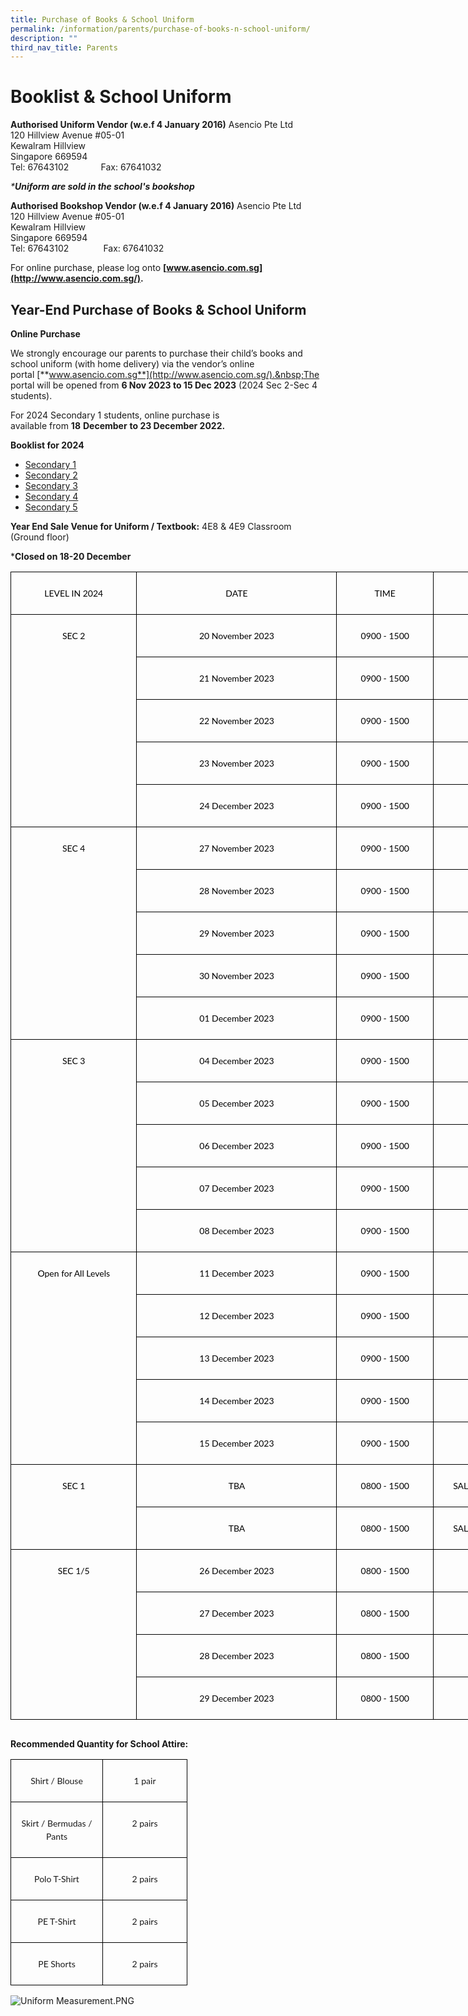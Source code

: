 ```yaml
---
title: Purchase of Books & School Uniform
permalink: /information/parents/purchase-of-books-n-school-uniform/
description: ""
third_nav_title: Parents
---
```

Booklist &amp; School Uniform
=========================

**Authorised Uniform Vendor (w.e.f 4 January 2016)**&nbsp;Asencio Pte Ltd  
120 Hillview Avenue #05-01  
Kewalram Hillview  
Singapore 669594  
Tel: 67643102&nbsp; &nbsp; &nbsp; &nbsp; &nbsp; &nbsp; &nbsp;Fax: 67641032  

_\***Uniform are sold in the school's bookshop**_

  

**Authorised Bookshop Vendor (****w.e.f 4 January 2016****)**&nbsp;Asencio Pte Ltd  
120 Hillview Avenue #05-01  
Kewalram Hillview  
Singapore 669594  
Tel: 67643102&nbsp; &nbsp; &nbsp; &nbsp; &nbsp; &nbsp; &nbsp; Fax: 67641032&nbsp;  
  

For online purchase, please log onto&nbsp;**[www.asencio.com.sg](http://www.asencio.com.sg/).**

  

Year-End Purchase of Books &amp; School Uniform&nbsp;
--------------------------------------------

**Online Purchase**

We strongly encourage our parents to purchase their child’s books and school uniform (with home delivery) via the vendor’s online portal&nbsp;[**www.asencio.com.sg**](http://www.asencio.com.sg/).&nbsp;The portal will be opened from&nbsp;**6 Nov 2023 to 15 Dec 2023**&nbsp;(2024 Sec 2-Sec 4 students).

  
For 2024 Secondary 1 students, online purchase is available&nbsp;from&nbsp;**18**&nbsp;**December**&nbsp;**to&nbsp;23 December 2022.**

  

**Booklist for 2024**


*   [Secondary 1](/files/bartley%20secondary%20school%20booklist%202024_s1.pdf)
*   [Secondary 2](/files/bartley%20secondary%20school%20booklist%202024_s2.pdf)
*   [Secondary 3](/files/bartley%20secondary%20school%20booklist%202024_s3.pdf)
*   [Secondary 4](/files/bartley%20secondary%20school%20booklist%202024_s4.pdf)
*   [Secondary 5](/files/bartley%20secondary%20school%20booklist%202024_s5.pdf)

**Year End Sale Venue for Uniform / Textbook:**&nbsp;4E8 &amp; 4E9 Classroom (Ground floor)

***Closed on 18-20 December**

  
<table class="MsoNormalTable" border="0" cellspacing="0" cellpadding="0" width="803" style="width:602.0pt;border-collapse:collapse;mso-yfti-tbllook:1184;
 mso-padding-alt:0in 0in 0in 0in"><tbody><tr style="mso-yfti-irow:0;mso-yfti-firstrow:yes"><td width="186" nowrap="" valign="top" style="width:139.85pt;border:solid black 1.0pt;
  padding:5.25pt 5.25pt 5.25pt 5.25pt"><p class="MsoNormal" align="center" style="text-align:center;line-height:15.75pt"><span style="font-size:10.5pt;font-family:&quot;Lato&quot;,sans-serif;color:black;mso-ligatures:
  none">LEVEL IN 2024</span><span style="font-size:10.5pt;font-family:Raleway;
  color:black;mso-ligatures:none"></span></p></td><td width="305" nowrap="" valign="top" style="width:228.75pt;border:solid black 1.0pt;
  border-left:none;padding:5.25pt 5.25pt 5.25pt 5.25pt"><p class="MsoNormal" align="center" style="text-align:center;line-height:15.75pt"><span style="font-size:10.5pt;font-family:&quot;Lato&quot;,sans-serif;color:black;mso-ligatures:
  none">DATE</span><span style="font-size:10.5pt;font-family:Raleway;
  color:black;mso-ligatures:none"></span></p></td><td width="140" nowrap="" valign="top" style="width:104.65pt;border:solid black 1.0pt;
  border-left:none;padding:5.25pt 5.25pt 5.25pt 5.25pt"><p class="MsoNormal" align="center" style="text-align:center;line-height:15.75pt"><span style="font-size:10.5pt;font-family:&quot;Lato&quot;,sans-serif;color:black;mso-ligatures:
  none">TIME</span><span style="font-size:10.5pt;font-family:Raleway;
  color:black;mso-ligatures:none"></span></p></td><td width="172" nowrap="" valign="top" style="width:128.75pt;border:solid black 1.0pt;
  border-left:none;padding:5.25pt 5.25pt 5.25pt 5.25pt"><p class="MsoNormal" align="center" style="text-align:center;line-height:15.75pt"><span style="font-size:10.5pt;font-family:Raleway;color:black;mso-ligatures:none">Remarks</span></p></td></tr><tr style="mso-yfti-irow:1"><td width="186" nowrap="" rowspan="5" valign="top" style="width:139.85pt;border:solid black 1.0pt;
  border-top:none;padding:5.25pt 5.25pt 5.25pt 5.25pt"><p class="MsoNormal" align="center" style="text-align:center;line-height:15.75pt"><span style="font-size:10.5pt;font-family:&quot;Lato&quot;,sans-serif;color:black;mso-ligatures:
  none">SEC 2</span><span style="font-size:10.5pt;font-family:Raleway;
  color:black;mso-ligatures:none"></span></p></td><td width="305" nowrap="" valign="top" style="width:228.75pt;border-top:none;
  border-left:none;border-bottom:solid black 1.0pt;border-right:solid black 1.0pt;
  padding:5.25pt 5.25pt 5.25pt 5.25pt"><p class="MsoNormal" align="center" style="text-align:center;line-height:15.75pt"><span style="font-size:10.5pt;font-family:&quot;Lato&quot;,sans-serif;color:black;mso-ligatures:
  none">20 November 2023</span><span style="font-size:10.5pt;font-family:Raleway;
  color:black;mso-ligatures:none"></span></p></td><td width="140" nowrap="" valign="top" style="width:104.65pt;border-top:none;
  border-left:none;border-bottom:solid black 1.0pt;border-right:solid black 1.0pt;
  padding:5.25pt 5.25pt 5.25pt 5.25pt"><p class="MsoNormal" align="center" style="text-align:center;line-height:15.75pt"><span style="font-size:10.5pt;font-family:&quot;Lato&quot;,sans-serif;color:black;mso-ligatures:
  none">0900 - 1500</span><span style="font-size:10.5pt;font-family:Raleway;
  color:black;mso-ligatures:none"></span></p></td><td width="172" nowrap="" valign="top" style="width:128.75pt;border-top:none;
  border-left:none;border-bottom:solid black 1.0pt;border-right:solid black 1.0pt;
  padding:5.25pt 5.25pt 5.25pt 5.25pt"></td></tr><tr style="mso-yfti-irow:2"><td width="305" nowrap="" valign="top" style="width:228.75pt;border-top:none;
  border-left:none;border-bottom:solid black 1.0pt;border-right:solid black 1.0pt;
  padding:5.25pt 5.25pt 5.25pt 5.25pt"><p class="MsoNormal" align="center" style="text-align:center;line-height:15.75pt"><span style="font-size:10.5pt;font-family:&quot;Lato&quot;,sans-serif;color:black;mso-ligatures:
  none">21 November 2023</span><span style="font-size:10.5pt;font-family:Raleway;
  color:black;mso-ligatures:none"></span></p></td><td width="140" nowrap="" valign="top" style="width:104.65pt;border-top:none;
  border-left:none;border-bottom:solid black 1.0pt;border-right:solid black 1.0pt;
  padding:5.25pt 5.25pt 5.25pt 5.25pt"><p class="MsoNormal" align="center" style="text-align:center;line-height:15.75pt"><span style="font-size:10.5pt;font-family:&quot;Lato&quot;,sans-serif;color:black;mso-ligatures:
  none">0900 - 1500</span><span style="font-size:10.5pt;font-family:Raleway;
  color:black;mso-ligatures:none"></span></p></td><td width="172" nowrap="" valign="top" style="width:128.75pt;border-top:none;
  border-left:none;border-bottom:solid black 1.0pt;border-right:solid black 1.0pt;
  padding:5.25pt 5.25pt 5.25pt 5.25pt"></td></tr><tr style="mso-yfti-irow:3"><td width="305" nowrap="" valign="top" style="width:228.75pt;border-top:none;
  border-left:none;border-bottom:solid black 1.0pt;border-right:solid black 1.0pt;
  padding:5.25pt 5.25pt 5.25pt 5.25pt"><p class="MsoNormal" align="center" style="text-align:center;line-height:15.75pt"><span style="font-size:10.5pt;font-family:&quot;Lato&quot;,sans-serif;color:black;mso-ligatures:
  none">22 November 2023</span><span style="font-size:10.5pt;font-family:Raleway;
  color:black;mso-ligatures:none"></span></p></td><td width="140" nowrap="" valign="top" style="width:104.65pt;border-top:none;
  border-left:none;border-bottom:solid black 1.0pt;border-right:solid black 1.0pt;
  padding:5.25pt 5.25pt 5.25pt 5.25pt"><p class="MsoNormal" align="center" style="text-align:center;line-height:15.75pt"><span style="font-size:10.5pt;font-family:&quot;Lato&quot;,sans-serif;color:black;mso-ligatures:
  none">0900 - 1500</span><span style="font-size:10.5pt;font-family:Raleway;
  color:black;mso-ligatures:none"></span></p></td><td width="172" nowrap="" valign="top" style="width:128.75pt;border-top:none;
  border-left:none;border-bottom:solid black 1.0pt;border-right:solid black 1.0pt;
  padding:5.25pt 5.25pt 5.25pt 5.25pt"></td></tr><tr style="mso-yfti-irow:4"><td width="305" nowrap="" valign="top" style="width:228.75pt;border-top:none;
  border-left:none;border-bottom:solid black 1.0pt;border-right:solid black 1.0pt;
  padding:5.25pt 5.25pt 5.25pt 5.25pt"><p class="MsoNormal" align="center" style="text-align:center;line-height:15.75pt"><span style="font-size:10.5pt;font-family:&quot;Lato&quot;,sans-serif;color:black;mso-ligatures:
  none">23 November 2023</span><span style="font-size:10.5pt;font-family:Raleway;
  color:black;mso-ligatures:none"></span></p></td><td width="140" nowrap="" valign="top" style="width:104.65pt;border-top:none;
  border-left:none;border-bottom:solid black 1.0pt;border-right:solid black 1.0pt;
  padding:5.25pt 5.25pt 5.25pt 5.25pt"><p class="MsoNormal" align="center" style="text-align:center;line-height:15.75pt"><span style="font-size:10.5pt;font-family:&quot;Lato&quot;,sans-serif;color:black;mso-ligatures:
  none">0900 - 1500</span><span style="font-size:10.5pt;font-family:Raleway;
  color:black;mso-ligatures:none"></span></p></td><td width="172" nowrap="" valign="top" style="width:128.75pt;border-top:none;
  border-left:none;border-bottom:solid black 1.0pt;border-right:solid black 1.0pt;
  padding:5.25pt 5.25pt 5.25pt 5.25pt"></td></tr><tr style="mso-yfti-irow:5"><td width="305" nowrap="" valign="top" style="width:228.75pt;border-top:none;
  border-left:none;border-bottom:solid black 1.0pt;border-right:solid black 1.0pt;
  padding:5.25pt 5.25pt 5.25pt 5.25pt"><p class="MsoNormal" align="center" style="text-align:center;line-height:15.75pt"><span style="font-size:10.5pt;font-family:&quot;Lato&quot;,sans-serif;color:black;mso-ligatures:
  none">24 December 2023</span></p></td><td width="140" nowrap="" valign="top" style="width:104.65pt;border-top:none;
  border-left:none;border-bottom:solid black 1.0pt;border-right:solid black 1.0pt;
  padding:5.25pt 5.25pt 5.25pt 5.25pt"><p class="MsoNormal" align="center" style="text-align:center;line-height:15.75pt"><span style="font-size:10.5pt;font-family:&quot;Lato&quot;,sans-serif;color:black;mso-ligatures:
  none">0900 - 1500</span></p></td><td width="172" nowrap="" valign="top" style="width:128.75pt;border-top:none;
  border-left:none;border-bottom:solid black 1.0pt;border-right:solid black 1.0pt;
  padding:5.25pt 5.25pt 5.25pt 5.25pt"><p class="MsoNormal" align="center" style="text-align:center;line-height:15.75pt"><span style="font-size:10.5pt;font-family:Raleway;color:black;mso-ligatures:none">&nbsp;</span></p></td></tr><tr style="mso-yfti-irow:6"><td width="186" nowrap="" rowspan="5" valign="top" style="width:139.85pt;border:solid black 1.0pt;
  border-top:none;padding:5.25pt 5.25pt 5.25pt 5.25pt"><p class="MsoNormal" align="center" style="text-align:center;line-height:15.75pt"><span style="font-size:10.5pt;font-family:&quot;Lato&quot;,sans-serif;color:black;mso-ligatures:
  none">SEC 4</span><span style="font-size:10.5pt;font-family:Raleway;
  color:black;mso-ligatures:none"></span></p></td><td width="305" nowrap="" valign="top" style="width:228.75pt;border-top:none;
  border-left:none;border-bottom:solid black 1.0pt;border-right:solid black 1.0pt;
  padding:5.25pt 5.25pt 5.25pt 5.25pt"><p class="MsoNormal" align="center" style="text-align:center;line-height:15.75pt"><span style="font-size:10.5pt;font-family:&quot;Lato&quot;,sans-serif;color:black;mso-ligatures:
  none">27 November 2023</span><span style="font-size:10.5pt;font-family:Raleway;
  color:black;mso-ligatures:none"></span></p></td><td width="140" nowrap="" valign="top" style="width:104.65pt;border-top:none;
  border-left:none;border-bottom:solid black 1.0pt;border-right:solid black 1.0pt;
  padding:5.25pt 5.25pt 5.25pt 5.25pt"><p class="MsoNormal" align="center" style="text-align:center;line-height:15.75pt"><span style="font-size:10.5pt;font-family:&quot;Lato&quot;,sans-serif;color:black;mso-ligatures:
  none">0900 - 1500</span><span style="font-size:10.5pt;font-family:Raleway;
  color:black;mso-ligatures:none"></span></p></td><td width="172" nowrap="" valign="top" style="width:128.75pt;border-top:none;
  border-left:none;border-bottom:solid black 1.0pt;border-right:solid black 1.0pt;
  padding:5.25pt 5.25pt 5.25pt 5.25pt"></td></tr><tr style="mso-yfti-irow:7"><td width="305" nowrap="" valign="top" style="width:228.75pt;border-top:none;
  border-left:none;border-bottom:solid black 1.0pt;border-right:solid black 1.0pt;
  padding:5.25pt 5.25pt 5.25pt 5.25pt"><p class="MsoNormal" align="center" style="text-align:center;line-height:15.75pt"><span style="font-size:10.5pt;font-family:&quot;Lato&quot;,sans-serif;color:black;mso-ligatures:
  none">28 November 2023</span><span style="font-size:10.5pt;font-family:Raleway;
  color:black;mso-ligatures:none"></span></p></td><td width="140" nowrap="" valign="top" style="width:104.65pt;border-top:none;
  border-left:none;border-bottom:solid black 1.0pt;border-right:solid black 1.0pt;
  padding:5.25pt 5.25pt 5.25pt 5.25pt"><p class="MsoNormal" align="center" style="text-align:center;line-height:15.75pt"><span style="font-size:10.5pt;font-family:&quot;Lato&quot;,sans-serif;color:black;mso-ligatures:
  none">0900 - 1500</span><span style="font-size:10.5pt;font-family:Raleway;
  color:black;mso-ligatures:none"></span></p></td><td width="172" nowrap="" valign="top" style="width:128.75pt;border-top:none;
  border-left:none;border-bottom:solid black 1.0pt;border-right:solid black 1.0pt;
  padding:5.25pt 5.25pt 5.25pt 5.25pt"></td></tr><tr style="mso-yfti-irow:8"><td width="305" nowrap="" valign="top" style="width:228.75pt;border-top:none;
  border-left:none;border-bottom:solid black 1.0pt;border-right:solid black 1.0pt;
  padding:5.25pt 5.25pt 5.25pt 5.25pt"><p class="MsoNormal" align="center" style="text-align:center;line-height:15.75pt"><span style="font-size:10.5pt;font-family:&quot;Lato&quot;,sans-serif;color:black;mso-ligatures:
  none">29 November 2023</span><span style="font-size:10.5pt;font-family:Raleway;
  color:black;mso-ligatures:none"></span></p></td><td width="140" nowrap="" valign="top" style="width:104.65pt;border-top:none;
  border-left:none;border-bottom:solid black 1.0pt;border-right:solid black 1.0pt;
  padding:5.25pt 5.25pt 5.25pt 5.25pt"><p class="MsoNormal" align="center" style="text-align:center;line-height:15.75pt"><span style="font-size:10.5pt;font-family:&quot;Lato&quot;,sans-serif;color:black;mso-ligatures:
  none">0900 - 1500</span><span style="font-size:10.5pt;font-family:Raleway;
  color:black;mso-ligatures:none"></span></p></td><td width="172" nowrap="" valign="top" style="width:128.75pt;border-top:none;
  border-left:none;border-bottom:solid black 1.0pt;border-right:solid black 1.0pt;
  padding:5.25pt 5.25pt 5.25pt 5.25pt"></td></tr><tr style="mso-yfti-irow:9"><td width="305" nowrap="" valign="top" style="width:228.75pt;border-top:none;
  border-left:none;border-bottom:solid black 1.0pt;border-right:solid black 1.0pt;
  padding:5.25pt 5.25pt 5.25pt 5.25pt"><p class="MsoNormal" align="center" style="text-align:center;line-height:15.75pt"><span style="font-size:10.5pt;font-family:&quot;Lato&quot;,sans-serif;color:black;mso-ligatures:
  none">30 November 2023</span><span style="font-size:10.5pt;font-family:Raleway;
  color:black;mso-ligatures:none"></span></p></td><td width="140" nowrap="" valign="top" style="width:104.65pt;border-top:none;
  border-left:none;border-bottom:solid black 1.0pt;border-right:solid black 1.0pt;
  padding:5.25pt 5.25pt 5.25pt 5.25pt"><p class="MsoNormal" align="center" style="text-align:center;line-height:15.75pt"><span style="font-size:10.5pt;font-family:&quot;Lato&quot;,sans-serif;color:black;mso-ligatures:
  none">0900 - 1500</span><span style="font-size:10.5pt;font-family:Raleway;
  color:black;mso-ligatures:none"></span></p></td><td width="172" nowrap="" valign="top" style="width:128.75pt;border-top:none;
  border-left:none;border-bottom:solid black 1.0pt;border-right:solid black 1.0pt;
  padding:5.25pt 5.25pt 5.25pt 5.25pt"></td></tr><tr style="mso-yfti-irow:10"><td width="305" nowrap="" valign="top" style="width:228.75pt;border-top:none;
  border-left:none;border-bottom:solid black 1.0pt;border-right:solid black 1.0pt;
  padding:5.25pt 5.25pt 5.25pt 5.25pt"><p class="MsoNormal" align="center" style="text-align:center;line-height:15.75pt"><span style="font-size:10.5pt;font-family:&quot;Lato&quot;,sans-serif;color:black;mso-ligatures:
  none">01 December 2023</span><span style="font-size:10.5pt;font-family:Raleway;
  color:black;mso-ligatures:none"></span></p></td><td width="140" nowrap="" valign="top" style="width:104.65pt;border-top:none;
  border-left:none;border-bottom:solid black 1.0pt;border-right:solid black 1.0pt;
  padding:5.25pt 5.25pt 5.25pt 5.25pt"><p class="MsoNormal" align="center" style="text-align:center;line-height:15.75pt"><span style="font-size:10.5pt;font-family:&quot;Lato&quot;,sans-serif;color:black;mso-ligatures:
  none">0900 - 1500</span><span style="font-size:10.5pt;font-family:Raleway;
  color:black;mso-ligatures:none"></span></p></td><td width="172" nowrap="" valign="top" style="width:128.75pt;border-top:none;
  border-left:none;border-bottom:solid black 1.0pt;border-right:solid black 1.0pt;
  padding:5.25pt 5.25pt 5.25pt 5.25pt"></td></tr><tr style="mso-yfti-irow:11"><td width="186" nowrap="" rowspan="5" valign="top" style="width:139.85pt;border:solid black 1.0pt;
  border-top:none;padding:5.25pt 5.25pt 5.25pt 5.25pt"><p class="MsoNormal" align="center" style="text-align:center;line-height:15.75pt"><span style="font-size:10.5pt;font-family:&quot;Lato&quot;,sans-serif;color:black;mso-ligatures:
  none">SEC 3</span><span style="font-size:10.5pt;font-family:Raleway;
  color:black;mso-ligatures:none"></span></p></td><td width="305" nowrap="" valign="top" style="width:228.75pt;border-top:none;
  border-left:none;border-bottom:solid black 1.0pt;border-right:solid black 1.0pt;
  padding:5.25pt 5.25pt 5.25pt 5.25pt"><p class="MsoNormal" align="center" style="text-align:center;line-height:15.75pt"><span style="font-size:10.5pt;font-family:&quot;Lato&quot;,sans-serif;color:black;mso-ligatures:
  none">04 December 2023</span><span style="font-size:10.5pt;font-family:Raleway;
  color:black;mso-ligatures:none"></span></p></td><td width="140" nowrap="" valign="top" style="width:104.65pt;border-top:none;
  border-left:none;border-bottom:solid black 1.0pt;border-right:solid black 1.0pt;
  padding:5.25pt 5.25pt 5.25pt 5.25pt"><p class="MsoNormal" align="center" style="text-align:center;line-height:15.75pt"><span style="font-size:10.5pt;font-family:&quot;Lato&quot;,sans-serif;color:black;mso-ligatures:
  none">0900 - 1500</span><span style="font-size:10.5pt;font-family:Raleway;
  color:black;mso-ligatures:none"></span></p></td><td width="172" nowrap="" valign="top" style="width:128.75pt;border-top:none;
  border-left:none;border-bottom:solid black 1.0pt;border-right:solid black 1.0pt;
  padding:5.25pt 5.25pt 5.25pt 5.25pt"></td></tr><tr style="mso-yfti-irow:12"><td width="305" nowrap="" valign="top" style="width:228.75pt;border-top:none;
  border-left:none;border-bottom:solid black 1.0pt;border-right:solid black 1.0pt;
  padding:5.25pt 5.25pt 5.25pt 5.25pt"><p class="MsoNormal" align="center" style="text-align:center;line-height:15.75pt"><span style="font-size:10.5pt;font-family:&quot;Lato&quot;,sans-serif;color:black;mso-ligatures:
  none">05 December 2023</span><span style="font-size:10.5pt;font-family:Raleway;
  color:black;mso-ligatures:none"></span></p></td><td width="140" nowrap="" valign="top" style="width:104.65pt;border-top:none;
  border-left:none;border-bottom:solid black 1.0pt;border-right:solid black 1.0pt;
  padding:5.25pt 5.25pt 5.25pt 5.25pt"><p class="MsoNormal" align="center" style="text-align:center;line-height:15.75pt"><span style="font-size:10.5pt;font-family:&quot;Lato&quot;,sans-serif;color:black;mso-ligatures:
  none">0900 - 1500</span><span style="font-size:10.5pt;font-family:Raleway;
  color:black;mso-ligatures:none"></span></p></td><td width="172" nowrap="" valign="top" style="width:128.75pt;border-top:none;
  border-left:none;border-bottom:solid black 1.0pt;border-right:solid black 1.0pt;
  padding:5.25pt 5.25pt 5.25pt 5.25pt"></td></tr><tr style="mso-yfti-irow:13"><td width="305" nowrap="" valign="top" style="width:228.75pt;border-top:none;
  border-left:none;border-bottom:solid black 1.0pt;border-right:solid black 1.0pt;
  padding:5.25pt 5.25pt 5.25pt 5.25pt"><p class="MsoNormal" align="center" style="text-align:center;line-height:15.75pt"><span style="font-size:10.5pt;font-family:&quot;Lato&quot;,sans-serif;color:black;mso-ligatures:
  none">06 December 2023</span><span style="font-size:10.5pt;font-family:Raleway;
  color:black;mso-ligatures:none"></span></p></td><td width="140" nowrap="" valign="top" style="width:104.65pt;border-top:none;
  border-left:none;border-bottom:solid black 1.0pt;border-right:solid black 1.0pt;
  padding:5.25pt 5.25pt 5.25pt 5.25pt"><p class="MsoNormal" align="center" style="text-align:center;line-height:15.75pt"><span style="font-size:10.5pt;font-family:&quot;Lato&quot;,sans-serif;color:black;mso-ligatures:
  none">0900 - 1500</span><span style="font-size:10.5pt;font-family:Raleway;
  color:black;mso-ligatures:none"></span></p></td><td width="172" nowrap="" valign="top" style="width:128.75pt;border-top:none;
  border-left:none;border-bottom:solid black 1.0pt;border-right:solid black 1.0pt;
  padding:5.25pt 5.25pt 5.25pt 5.25pt"></td></tr><tr style="mso-yfti-irow:14"><td width="305" nowrap="" valign="top" style="width:228.75pt;border-top:none;
  border-left:none;border-bottom:solid black 1.0pt;border-right:solid black 1.0pt;
  padding:5.25pt 5.25pt 5.25pt 5.25pt"><p class="MsoNormal" align="center" style="text-align:center;line-height:15.75pt"><span style="font-size:10.5pt;font-family:&quot;Lato&quot;,sans-serif;color:black;mso-ligatures:
  none">07 December 2023</span><span style="font-size:10.5pt;font-family:Raleway;
  color:black;mso-ligatures:none"></span></p></td><td width="140" nowrap="" valign="top" style="width:104.65pt;border-top:none;
  border-left:none;border-bottom:solid black 1.0pt;border-right:solid black 1.0pt;
  padding:5.25pt 5.25pt 5.25pt 5.25pt"><p class="MsoNormal" align="center" style="text-align:center;line-height:15.75pt"><span style="font-size:10.5pt;font-family:&quot;Lato&quot;,sans-serif;color:black;mso-ligatures:
  none">0900 - 1500</span><span style="font-size:10.5pt;font-family:Raleway;
  color:black;mso-ligatures:none"></span></p></td><td width="172" nowrap="" valign="top" style="width:128.75pt;border-top:none;
  border-left:none;border-bottom:solid black 1.0pt;border-right:solid black 1.0pt;
  padding:5.25pt 5.25pt 5.25pt 5.25pt"></td></tr><tr style="mso-yfti-irow:15"><td width="305" nowrap="" valign="top" style="width:228.75pt;border-top:none;
  border-left:none;border-bottom:solid black 1.0pt;border-right:solid black 1.0pt;
  padding:5.25pt 5.25pt 5.25pt 5.25pt"><p class="MsoNormal" align="center" style="text-align:center;line-height:15.75pt"><span style="font-size:10.5pt;font-family:&quot;Lato&quot;,sans-serif;color:black;mso-ligatures:
  none">08 December 2023</span><span style="font-size:10.5pt;font-family:Raleway;
  color:black;mso-ligatures:none"></span></p></td><td width="140" nowrap="" valign="top" style="width:104.65pt;border-top:none;
  border-left:none;border-bottom:solid black 1.0pt;border-right:solid black 1.0pt;
  padding:5.25pt 5.25pt 5.25pt 5.25pt"><p class="MsoNormal" align="center" style="text-align:center;line-height:15.75pt"><span style="font-size:10.5pt;font-family:&quot;Lato&quot;,sans-serif;color:black;mso-ligatures:
  none">0900 - 1500</span><span style="font-size:10.5pt;font-family:Raleway;
  color:black;mso-ligatures:none"></span></p></td><td width="172" nowrap="" valign="top" style="width:128.75pt;border-top:none;
  border-left:none;border-bottom:solid black 1.0pt;border-right:solid black 1.0pt;
  padding:5.25pt 5.25pt 5.25pt 5.25pt"></td></tr><tr style="mso-yfti-irow:16"><td width="186" nowrap="" rowspan="5" valign="top" style="width:139.85pt;border:solid black 1.0pt;
  border-top:none;padding:5.25pt 5.25pt 5.25pt 5.25pt"><p class="MsoNormal" align="center" style="text-align:center;line-height:15.75pt"><span style="font-size:10.5pt;font-family:&quot;Lato&quot;,sans-serif;color:black;mso-ligatures:
  none">Open for All Levels</span><span style="font-size:10.5pt;font-family:
  Raleway;color:black;mso-ligatures:none"></span></p></td><td width="305" nowrap="" valign="top" style="width:228.75pt;border-top:none;
  border-left:none;border-bottom:solid black 1.0pt;border-right:solid black 1.0pt;
  padding:5.25pt 5.25pt 5.25pt 5.25pt"><p class="MsoNormal" align="center" style="text-align:center;line-height:15.75pt"><span style="font-size:10.5pt;font-family:&quot;Lato&quot;,sans-serif;color:black;mso-ligatures:
  none">11 December 2023</span><span style="font-size:10.5pt;font-family:Raleway;
  color:black;mso-ligatures:none"></span></p></td><td width="140" nowrap="" valign="top" style="width:104.65pt;border-top:none;
  border-left:none;border-bottom:solid black 1.0pt;border-right:solid black 1.0pt;
  padding:5.25pt 5.25pt 5.25pt 5.25pt"><p class="MsoNormal" align="center" style="text-align:center;line-height:15.75pt"><span style="font-size:10.5pt;font-family:&quot;Lato&quot;,sans-serif;color:black;mso-ligatures:
  none">0900 - 1500</span><span style="font-size:10.5pt;font-family:Raleway;
  color:black;mso-ligatures:none"></span></p></td><td width="172" nowrap="" valign="top" style="width:128.75pt;border-top:none;
  border-left:none;border-bottom:solid black 1.0pt;border-right:solid black 1.0pt;
  padding:5.25pt 5.25pt 5.25pt 5.25pt"></td></tr><tr style="mso-yfti-irow:17"><td width="305" nowrap="" valign="top" style="width:228.75pt;border-top:none;
  border-left:none;border-bottom:solid black 1.0pt;border-right:solid black 1.0pt;
  padding:5.25pt 5.25pt 5.25pt 5.25pt"><p class="MsoNormal" align="center" style="text-align:center;line-height:15.75pt"><span style="font-size:10.5pt;font-family:&quot;Lato&quot;,sans-serif;color:black;mso-ligatures:
  none">12 December 2023</span><span style="font-size:10.5pt;font-family:Raleway;
  color:black;mso-ligatures:none"></span></p></td><td width="140" nowrap="" valign="top" style="width:104.65pt;border-top:none;
  border-left:none;border-bottom:solid black 1.0pt;border-right:solid black 1.0pt;
  padding:5.25pt 5.25pt 5.25pt 5.25pt"><p class="MsoNormal" align="center" style="text-align:center;line-height:15.75pt"><span style="font-size:10.5pt;font-family:&quot;Lato&quot;,sans-serif;color:black;mso-ligatures:
  none">0900 - 1500</span><span style="font-size:10.5pt;font-family:Raleway;
  color:black;mso-ligatures:none"></span></p></td><td width="172" nowrap="" valign="top" style="width:128.75pt;border-top:none;
  border-left:none;border-bottom:solid black 1.0pt;border-right:solid black 1.0pt;
  padding:5.25pt 5.25pt 5.25pt 5.25pt"></td></tr><tr style="mso-yfti-irow:18"><td width="305" nowrap="" valign="top" style="width:228.75pt;border-top:none;
  border-left:none;border-bottom:solid black 1.0pt;border-right:solid black 1.0pt;
  padding:5.25pt 5.25pt 5.25pt 5.25pt"><p class="MsoNormal" align="center" style="text-align:center;line-height:15.75pt"><span style="font-size:10.5pt;font-family:&quot;Lato&quot;,sans-serif;color:black;mso-ligatures:
  none">13 December 2023</span><span style="font-size:10.5pt;font-family:Raleway;
  color:black;mso-ligatures:none"></span></p></td><td width="140" nowrap="" valign="top" style="width:104.65pt;border-top:none;
  border-left:none;border-bottom:solid black 1.0pt;border-right:solid black 1.0pt;
  padding:5.25pt 5.25pt 5.25pt 5.25pt"><p class="MsoNormal" align="center" style="text-align:center;line-height:15.75pt"><span style="font-size:10.5pt;font-family:&quot;Lato&quot;,sans-serif;color:black;mso-ligatures:
  none">0900 - 1500</span><span style="font-size:10.5pt;font-family:Raleway;
  color:black;mso-ligatures:none"></span></p></td><td width="172" nowrap="" valign="top" style="width:128.75pt;border-top:none;
  border-left:none;border-bottom:solid black 1.0pt;border-right:solid black 1.0pt;
  padding:5.25pt 5.25pt 5.25pt 5.25pt"></td></tr><tr style="mso-yfti-irow:19"><td width="305" nowrap="" valign="top" style="width:228.75pt;border-top:none;
  border-left:none;border-bottom:solid black 1.0pt;border-right:solid black 1.0pt;
  padding:5.25pt 5.25pt 5.25pt 5.25pt"><p class="MsoNormal" align="center" style="text-align:center;line-height:15.75pt"><span style="font-size:10.5pt;font-family:&quot;Lato&quot;,sans-serif;color:black;mso-ligatures:
  none">14 December 2023</span><span style="font-size:10.5pt;font-family:Raleway;
  color:black;mso-ligatures:none"></span></p></td><td width="140" nowrap="" valign="top" style="width:104.65pt;border-top:none;
  border-left:none;border-bottom:solid black 1.0pt;border-right:solid black 1.0pt;
  padding:5.25pt 5.25pt 5.25pt 5.25pt"><p class="MsoNormal" align="center" style="text-align:center;line-height:15.75pt"><span style="font-size:10.5pt;font-family:&quot;Lato&quot;,sans-serif;color:black;mso-ligatures:
  none">0900 - 1500</span><span style="font-size:10.5pt;font-family:Raleway;
  color:black;mso-ligatures:none"></span></p></td><td width="172" nowrap="" valign="top" style="width:128.75pt;border-top:none;
  border-left:none;border-bottom:solid black 1.0pt;border-right:solid black 1.0pt;
  padding:5.25pt 5.25pt 5.25pt 5.25pt"></td></tr><tr style="mso-yfti-irow:20"><td width="305" nowrap="" valign="top" style="width:228.75pt;border-top:none;
  border-left:none;border-bottom:solid black 1.0pt;border-right:solid black 1.0pt;
  padding:5.25pt 5.25pt 5.25pt 5.25pt"><p class="MsoNormal" align="center" style="text-align:center;line-height:15.75pt"><span style="font-size:10.5pt;font-family:&quot;Lato&quot;,sans-serif;color:black;mso-ligatures:
  none">15 December 2023</span><span style="font-size:10.5pt;font-family:Raleway;
  color:black;mso-ligatures:none"></span></p></td><td width="140" nowrap="" valign="top" style="width:104.65pt;border-top:none;
  border-left:none;border-bottom:solid black 1.0pt;border-right:solid black 1.0pt;
  padding:5.25pt 5.25pt 5.25pt 5.25pt"><p class="MsoNormal" align="center" style="text-align:center;line-height:15.75pt"><span style="font-size:10.5pt;font-family:&quot;Lato&quot;,sans-serif;color:black;mso-ligatures:
  none">0900 - 1500</span><span style="font-size:10.5pt;font-family:Raleway;
  color:black;mso-ligatures:none"></span></p></td><td width="172" nowrap="" valign="top" style="width:128.75pt;border-top:none;
  border-left:none;border-bottom:solid black 1.0pt;border-right:solid black 1.0pt;
  padding:5.25pt 5.25pt 5.25pt 5.25pt"></td></tr><tr style="mso-yfti-irow:21"><td width="186" nowrap="" rowspan="2" valign="top" style="width:139.85pt;border:solid black 1.0pt;
  border-top:none;padding:5.25pt 5.25pt 5.25pt 5.25pt"><p class="MsoNormal" align="center" style="text-align:center;line-height:15.75pt"><span style="font-size:10.5pt;font-family:&quot;Lato&quot;,sans-serif;color:black;mso-ligatures:
  none">SEC 1</span><span style="font-size:10.5pt;font-family:Raleway;
  color:black;mso-ligatures:none"></span></p></td><td width="305" nowrap="" valign="top" style="width:228.75pt;border-top:none;
  border-left:none;border-bottom:solid black 1.0pt;border-right:solid black 1.0pt;
  padding:5.25pt 5.25pt 5.25pt 5.25pt"><p class="MsoNormal" align="center" style="text-align:center;line-height:15.75pt"><span style="font-size:10.5pt;font-family:&quot;Lato&quot;,sans-serif;color:black;mso-ligatures:
  none">TBA</span><span style="font-size:10.5pt;font-family:Raleway;color:black;
  mso-ligatures:none"></span></p></td><td width="140" nowrap="" valign="top" style="width:104.65pt;border-top:none;
  border-left:none;border-bottom:solid black 1.0pt;border-right:solid black 1.0pt;
  padding:5.25pt 5.25pt 5.25pt 5.25pt"><p class="MsoNormal" align="center" style="text-align:center;line-height:15.75pt"><span style="font-size:10.5pt;font-family:&quot;Lato&quot;,sans-serif;color:black;mso-ligatures:
  none">0800 - 1500</span><span style="font-size:10.5pt;font-family:Raleway;
  color:black;mso-ligatures:none"></span></p></td><td width="172" nowrap="" valign="top" style="width:128.75pt;border-top:none;
  border-left:none;border-bottom:solid black 1.0pt;border-right:solid black 1.0pt;
  padding:5.25pt 5.25pt 5.25pt 5.25pt"><p class="MsoNormal" align="center" style="text-align:center;line-height:15.75pt"><span style="font-size:10.5pt;font-family:&quot;Lato&quot;,sans-serif;color:black;mso-ligatures:
  none">SALES @ CANTEEN</span><span style="font-size:10.5pt;font-family:Raleway;
  color:black;mso-ligatures:none"></span></p></td></tr><tr style="mso-yfti-irow:22"><td width="305" nowrap="" valign="top" style="width:228.75pt;border-top:none;
  border-left:none;border-bottom:solid black 1.0pt;border-right:solid black 1.0pt;
  padding:5.25pt 5.25pt 5.25pt 5.25pt"><p class="MsoNormal" align="center" style="text-align:center;line-height:15.75pt"><span style="font-size:10.5pt;font-family:&quot;Lato&quot;,sans-serif;color:black;mso-ligatures:
  none">TBA</span><span style="font-size:10.5pt;font-family:Raleway;color:black;
  mso-ligatures:none"></span></p></td><td width="140" nowrap="" valign="top" style="width:104.65pt;border-top:none;
  border-left:none;border-bottom:solid black 1.0pt;border-right:solid black 1.0pt;
  padding:5.25pt 5.25pt 5.25pt 5.25pt"><p class="MsoNormal" align="center" style="text-align:center;line-height:15.75pt"><span style="font-size:10.5pt;font-family:&quot;Lato&quot;,sans-serif;color:black;mso-ligatures:
  none">0800 - 1500</span><span style="font-size:10.5pt;font-family:Raleway;
  color:black;mso-ligatures:none"></span></p></td><td width="172" nowrap="" valign="top" style="width:128.75pt;border-top:none;
  border-left:none;border-bottom:solid black 1.0pt;border-right:solid black 1.0pt;
  padding:5.25pt 5.25pt 5.25pt 5.25pt"><p class="MsoNormal" align="center" style="text-align:center;line-height:15.75pt"><span style="font-size:10.5pt;font-family:&quot;Lato&quot;,sans-serif;color:black;mso-ligatures:
  none">SALES @ CANTEEN</span><span style="font-size:10.5pt;font-family:Raleway;
  color:black;mso-ligatures:none"></span></p></td></tr><tr style="mso-yfti-irow:23"><td width="186" nowrap="" rowspan="4" valign="top" style="width:139.85pt;border:solid black 1.0pt;
  border-top:none;padding:5.25pt 5.25pt 5.25pt 5.25pt"><p class="MsoNormal" align="center" style="text-align:center;line-height:15.75pt"><span style="font-size:10.5pt;font-family:&quot;Lato&quot;,sans-serif;color:black;mso-ligatures:
  none">SEC 1/5</span><span style="font-size:10.5pt;font-family:Raleway;
  color:black;mso-ligatures:none"></span></p></td><td width="305" nowrap="" valign="top" style="width:228.75pt;border-top:none;
  border-left:none;border-bottom:solid black 1.0pt;border-right:solid black 1.0pt;
  padding:5.25pt 5.25pt 5.25pt 5.25pt"><p class="MsoNormal" align="center" style="text-align:center;line-height:15.75pt"><span style="font-size:10.5pt;font-family:&quot;Lato&quot;,sans-serif;color:black;mso-ligatures:
  none">26 December 2023</span><span style="font-size:10.5pt;font-family:Raleway;
  color:black;mso-ligatures:none"></span></p></td><td width="140" nowrap="" valign="top" style="width:104.65pt;border-top:none;
  border-left:none;border-bottom:solid black 1.0pt;border-right:solid black 1.0pt;
  padding:5.25pt 5.25pt 5.25pt 5.25pt"><p class="MsoNormal" align="center" style="text-align:center;line-height:15.75pt"><span style="font-size:10.5pt;font-family:&quot;Lato&quot;,sans-serif;color:black;mso-ligatures:
  none">0800 - 1500</span><span style="font-size:10.5pt;font-family:Raleway;
  color:black;mso-ligatures:none"></span></p></td><td width="172" nowrap="" valign="top" style="width:128.75pt;border-top:none;
  border-left:none;border-bottom:solid black 1.0pt;border-right:solid black 1.0pt;
  padding:5.25pt 5.25pt 5.25pt 5.25pt"></td></tr><tr style="mso-yfti-irow:24"><td width="305" nowrap="" valign="top" style="width:228.75pt;border-top:none;
  border-left:none;border-bottom:solid black 1.0pt;border-right:solid black 1.0pt;
  padding:5.25pt 5.25pt 5.25pt 5.25pt"><p class="MsoNormal" align="center" style="text-align:center;line-height:15.75pt"><span style="font-size:10.5pt;font-family:&quot;Lato&quot;,sans-serif;color:black;mso-ligatures:
  none">27 December 2023</span><span style="font-size:10.5pt;font-family:Raleway;
  color:black;mso-ligatures:none"></span></p></td><td width="140" nowrap="" valign="top" style="width:104.65pt;border-top:none;
  border-left:none;border-bottom:solid black 1.0pt;border-right:solid black 1.0pt;
  padding:5.25pt 5.25pt 5.25pt 5.25pt"><p class="MsoNormal" align="center" style="text-align:center;line-height:15.75pt"><span style="font-size:10.5pt;font-family:&quot;Lato&quot;,sans-serif;color:black;mso-ligatures:
  none">0800 - 1500</span><span style="font-size:10.5pt;font-family:Raleway;
  color:black;mso-ligatures:none"></span></p></td><td width="172" nowrap="" valign="top" style="width:128.75pt;border-top:none;
  border-left:none;border-bottom:solid black 1.0pt;border-right:solid black 1.0pt;
  padding:5.25pt 5.25pt 5.25pt 5.25pt"></td></tr><tr style="mso-yfti-irow:25"><td width="305" nowrap="" valign="top" style="width:228.75pt;border-top:none;
  border-left:none;border-bottom:solid black 1.0pt;border-right:solid black 1.0pt;
  padding:5.25pt 5.25pt 5.25pt 5.25pt"><p class="MsoNormal" align="center" style="text-align:center;line-height:15.75pt"><span style="font-size:10.5pt;font-family:&quot;Lato&quot;,sans-serif;color:black;mso-ligatures:
  none">28 December 2023</span><span style="font-size:10.5pt;font-family:Raleway;
  color:black;mso-ligatures:none"></span></p></td><td width="140" nowrap="" valign="top" style="width:104.65pt;border-top:none;
  border-left:none;border-bottom:solid black 1.0pt;border-right:solid black 1.0pt;
  padding:5.25pt 5.25pt 5.25pt 5.25pt"><p class="MsoNormal" align="center" style="text-align:center;line-height:15.75pt"><span style="font-size:10.5pt;font-family:&quot;Lato&quot;,sans-serif;color:black;mso-ligatures:
  none">0800 - 1500</span><span style="font-size:10.5pt;font-family:Raleway;
  color:black;mso-ligatures:none"></span></p></td><td width="172" nowrap="" valign="top" style="width:128.75pt;border-top:none;
  border-left:none;border-bottom:solid black 1.0pt;border-right:solid black 1.0pt;
  padding:5.25pt 5.25pt 5.25pt 5.25pt"></td></tr><tr style="mso-yfti-irow:26;mso-yfti-lastrow:yes"><td width="305" nowrap="" valign="top" style="width:228.75pt;border-top:none;
  border-left:none;border-bottom:solid black 1.0pt;border-right:solid black 1.0pt;
  padding:5.25pt 5.25pt 5.25pt 5.25pt"><p class="MsoNormal" align="center" style="text-align:center;line-height:15.75pt"><span style="font-size:10.5pt;font-family:&quot;Lato&quot;,sans-serif;color:black;mso-ligatures:
  none">29 December 2023</span><span style="font-size:10.5pt;font-family:Raleway;
  color:black;mso-ligatures:none"></span></p></td><td width="140" nowrap="" valign="top" style="width:104.65pt;border-top:none;
  border-left:none;border-bottom:solid black 1.0pt;border-right:solid black 1.0pt;
  padding:5.25pt 5.25pt 5.25pt 5.25pt"><p class="MsoNormal" align="center" style="text-align:center;line-height:15.75pt"><span style="font-size:10.5pt;font-family:&quot;Lato&quot;,sans-serif;color:black;mso-ligatures:
  none">0800 - 1500</span><span style="font-size:10.5pt;font-family:Raleway;
  color:black;mso-ligatures:none"></span></p></td><td style="border-top:none;border-left:none;border-bottom:solid black 1.0pt;
  border-right:solid black 1.0pt;padding:0in 0in 0in 0in"></td></tr></tbody></table>

```

```
**Recommended Quantity for School Attire:**
<table class="MsoNormalTable" border="0" cellspacing="0" cellpadding="0" width="803" style="width:602.0pt;border-collapse:collapse;mso-yfti-tbllook:1184;
 mso-padding-alt:0in 0in 0in 0in"><tbody><tr style="mso-yfti-irow:0;mso-yfti-firstrow:yes"><td width="132" valign="top" style="width:99.0pt;border:solid black 1.0pt;
  padding:5.25pt 5.25pt 5.25pt 5.25pt"><p class="MsoNormal" align="center" style="text-align:center;line-height:15.75pt"><span lang="EN-SG" style="font-size:10.5pt;font-family:&quot;Lato&quot;,sans-serif;mso-ligatures:
  none;mso-ansi-language:EN-SG">Shirt / Blouse</span><span style="font-size:
  10.5pt;font-family:Raleway;mso-ligatures:none"></span></p></td><td width="120" valign="top" style="width:1.25in;border:solid black 1.0pt;
  border-left:none;padding:5.25pt 5.25pt 5.25pt 5.25pt"><p class="MsoNormal" align="center" style="text-align:center;line-height:15.75pt"><span lang="EN-SG" style="font-size:10.5pt;font-family:&quot;Lato&quot;,sans-serif;mso-ligatures:
  none;mso-ansi-language:EN-SG">1 pair</span><span style="font-size:10.5pt;
  font-family:Raleway;mso-ligatures:none"></span></p></td></tr><tr style="mso-yfti-irow:1"><td width="132" valign="top" style="width:99.0pt;border:solid black 1.0pt;
  border-top:none;padding:5.25pt 5.25pt 5.25pt 5.25pt"><p class="MsoNormal" align="center" style="text-align:center;line-height:15.75pt"><span lang="EN-SG" style="font-size:10.5pt;font-family:&quot;Lato&quot;,sans-serif;mso-ligatures:
  none;mso-ansi-language:EN-SG">Skirt / Bermudas / Pants</span><span style="font-size:10.5pt;font-family:Raleway;mso-ligatures:none"></span></p></td><td width="120" valign="top" style="width:1.25in;border-top:none;border-left:
  none;border-bottom:solid black 1.0pt;border-right:solid black 1.0pt;
  padding:5.25pt 5.25pt 5.25pt 5.25pt"><p class="MsoNormal" align="center" style="text-align:center;line-height:15.75pt"><span lang="EN-SG" style="font-size:10.5pt;font-family:&quot;Lato&quot;,sans-serif;mso-ligatures:
  none;mso-ansi-language:EN-SG">2 pairs</span><span style="font-size:10.5pt;
  font-family:Raleway;mso-ligatures:none"></span></p></td></tr><tr style="mso-yfti-irow:2"><td width="132" valign="top" style="width:99.0pt;border:solid black 1.0pt;
  border-top:none;padding:5.25pt 5.25pt 5.25pt 5.25pt"><p class="MsoNormal" align="center" style="text-align:center;line-height:15.75pt"><span lang="EN-SG" style="font-size:10.5pt;font-family:&quot;Lato&quot;,sans-serif;mso-ligatures:
  none;mso-ansi-language:EN-SG">Polo T-Shirt</span><span style="font-size:10.5pt;
  font-family:Raleway;mso-ligatures:none"></span></p></td><td width="120" valign="top" style="width:1.25in;border-top:none;border-left:
  none;border-bottom:solid black 1.0pt;border-right:solid black 1.0pt;
  padding:5.25pt 5.25pt 5.25pt 5.25pt"><p class="MsoNormal" align="center" style="text-align:center;line-height:15.75pt"><span lang="EN-SG" style="font-size:10.5pt;font-family:&quot;Lato&quot;,sans-serif;mso-ligatures:
  none;mso-ansi-language:EN-SG">2 pairs</span><span style="font-size:10.5pt;
  font-family:Raleway;mso-ligatures:none"></span></p></td></tr><tr style="mso-yfti-irow:3"><td width="132" valign="top" style="width:99.0pt;border:solid black 1.0pt;
  border-top:none;padding:5.25pt 5.25pt 5.25pt 5.25pt"><p class="MsoNormal" align="center" style="text-align:center;line-height:15.75pt"><span lang="EN-SG" style="font-size:10.5pt;font-family:&quot;Lato&quot;,sans-serif;mso-ligatures:
  none;mso-ansi-language:EN-SG">PE T-Shirt</span><span style="font-size:10.5pt;
  font-family:Raleway;mso-ligatures:none"></span></p></td><td width="120" valign="top" style="width:1.25in;border-top:none;border-left:
  none;border-bottom:solid black 1.0pt;border-right:solid black 1.0pt;
  padding:5.25pt 5.25pt 5.25pt 5.25pt"><p class="MsoNormal" align="center" style="text-align:center;line-height:15.75pt"><span lang="EN-SG" style="font-size:10.5pt;font-family:&quot;Lato&quot;,sans-serif;mso-ligatures:
  none;mso-ansi-language:EN-SG">2 pairs</span><span style="font-size:10.5pt;
  font-family:Raleway;mso-ligatures:none"></span></p></td></tr><tr style="mso-yfti-irow:4;mso-yfti-lastrow:yes"><td width="132" valign="top" style="width:99.0pt;border:solid black 1.0pt;
  border-top:none;padding:5.25pt 5.25pt 5.25pt 5.25pt"><p class="MsoNormal" align="center" style="text-align:center;line-height:15.75pt"><span lang="EN-SG" style="font-size:10.5pt;font-family:&quot;Lato&quot;,sans-serif;mso-ligatures:
  none;mso-ansi-language:EN-SG">PE Shorts</span><span style="font-size:10.5pt;
  font-family:Raleway;mso-ligatures:none"></span></p></td><td width="120" valign="top" style="width:1.25in;border-top:none;border-left:
  none;border-bottom:solid black 1.0pt;border-right:solid black 1.0pt;
  padding:5.25pt 5.25pt 5.25pt 5.25pt"><p class="MsoNormal" align="center" style="text-align:center;line-height:15.75pt"><span lang="EN-SG" style="font-size:10.5pt;font-family:&quot;Lato&quot;,sans-serif;mso-ligatures:
  none;mso-ansi-language:EN-SG">2 pairs</span><span style="font-size:10.5pt;
  font-family:Raleway;mso-ligatures:none"></span></p></td></tr></tbody></table>
  

  
![Uniform Measurement.PNG](https://bartleysec-moe-edu-sg-admin.cwp.sg/qql/slot/u164/Booklist/2023/Uniform%20Measurement.PNG)